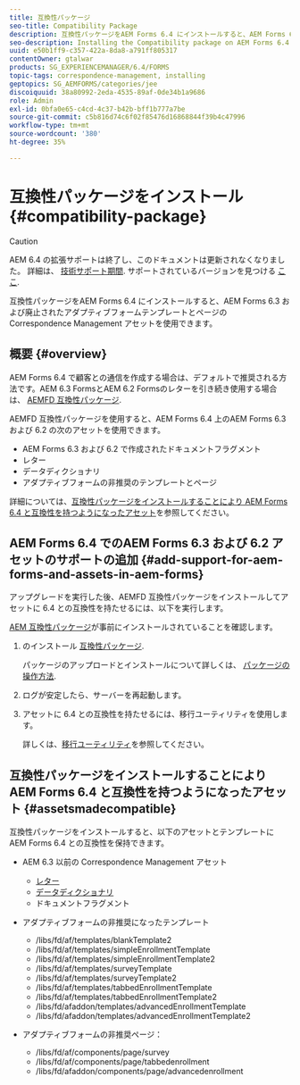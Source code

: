 ```yaml
---
title: 互換性パッケージ
seo-title: Compatibility Package
description: 互換性パッケージをAEM Forms 6.4 にインストールすると、AEM Forms 6.3 および廃止されたアダプティブフォームテンプレートとページの Correspondence Management アセットを使用できます。
seo-description: Installing the Compatibility package on AEM Forms 6.4 allows you to use the Correspondence Management assets from AEM Forms 6.3 and deprecated adaptive forms templates and pages
uuid: e50b1ff9-c357-422a-8da8-a791ff805317
contentOwner: gtalwar
products: SG_EXPERIENCEMANAGER/6.4/FORMS
topic-tags: correspondence-management, installing
geptopics: SG_AEMFORMS/categories/jee
discoiquuid: 38a80992-2eda-4535-89af-0de34b1a9686
role: Admin
exl-id: 0bfa0e65-c4cd-4c37-b42b-bff1b777a7be
source-git-commit: c5b816d74c6f02f85476d16868844f39b4c47996
workflow-type: tm+mt
source-wordcount: '380'
ht-degree: 35%

---
```


# 互換性パッケージをインストール {#compatibility-package}

>[!CAUTION]
>
>AEM 6.4 の拡張サポートは終了し、このドキュメントは更新されなくなりました。 詳細は、 [技術サポート期間](https://helpx.adobe.com/jp/support/programs/eol-matrix.html). サポートされているバージョンを見つける [ここ](https://experienceleague.adobe.com/docs/?lang=ja).

互換性パッケージをAEM Forms 6.4 にインストールすると、AEM Forms 6.3 および廃止されたアダプティブフォームテンプレートとページの Correspondence Management アセットを使用できます。

## 概要 {#overview}

AEM Forms 6.4 で顧客との通信を作成する場合は、デフォルトで推奨される方法です。AEM 6.3 FormsとAEM 6.2 Formsのレターを引き続き使用する場合は、 [AEMFD 互換性パッケージ](https://experienceleague.adobe.com/docs/experience-manager-release-information/aem-release-updates/forms-updates/aem-forms-releases.html?lang=ja).

AEMFD 互換性パッケージを使用すると、AEM Forms 6.4 上のAEM Forms 6.3 および 6.2 の次のアセットを使用できます。

* AEM Forms 6.3 および 6.2 で作成されたドキュメントフラグメント
* レター
* データディクショナリ
* アダプティブフォームの非推奨のテンプレートとページ

詳細については、[互換性パッケージをインストールすることにより AEM Forms 6.4 と互換性を持つようになったアセット](/help/forms/using/compatibility-package.md#assetsmadecompatible)を参照してください。

## AEM Forms 6.4 でのAEM Forms 6.3 および 6.2 アセットのサポートの追加 {#add-support-for-aem-forms-and-assets-in-aem-forms}

アップグレードを実行した後、AEMFD 互換性パッケージをインストールしてアセットに 6.4 との互換性を持たせるには、以下を実行します。

[AEM 互換性パッケージ](/help/sites-deploying/backward-compatibility.md)が事前にインストールされていることを確認します。

1. のインストール [互換性パッケージ](https://experienceleague.adobe.com/docs/experience-manager-release-information/aem-release-updates/forms-updates/aem-forms-releases.html?lang=ja).

   パッケージのアップロードとインストールについて詳しくは、 [パッケージの操作方法](/help/sites-administering/package-manager.md).

1. ログが安定したら、サーバーを再起動します。
1. アセットに 6.4 との互換性を持たせるには、移行ユーティリティを使用します。

   詳しくは、[移行ユーティリティ](/help/forms/using/migration-utility.md)を参照してください。

## 互換性パッケージをインストールすることにより AEM Forms 6.4 と互換性を持つようになったアセット {#assetsmadecompatible}

互換性パッケージをインストールすると、以下のアセットとテンプレートに AEM Forms 6.4 との互換性を保持できます。

* AEM 6.3 以前の Correspondence Management アセット

   * [レター](/help/forms/using/create-letter.md)
   * [データディクショナリ](/help/forms/using/data-dictionary.md)
   * ドキュメントフラグメント

* アダプティブフォームの非推奨になったテンプレート

   * /libs/fd/af/templates/blankTemplate2
   * /libs/fd/af/templates/simpleEnrollmentTemplate
   * /libs/fd/af/templates/simpleEnrollmentTemplate2
   * /libs/fd/af/templates/surveyTemplate
   * /libs/fd/af/templates/surveyTemplate2
   * /libs/fd/af/templates/tabbedEnrollmentTemplate
   * /libs/fd/af/templates/tabbedEnrollmentTemplate2
   * /libs/fd/afaddon/templates/advancedEnrollmentTemplate
   * /libs/fd/afaddon/templates/advancedEnrollmentTemplate2

* アダプティブフォームの非推奨ページ：

   * /libs/fd/af/components/page/survey
   * /libs/fd/af/components/page/tabbedenrollment
   * /libs/fd/afaddon/components/page/advancedenrollment

